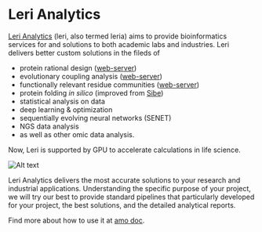 # Leri Analytics
[Leri Analytics](http://www.amo-ai.com) (leri, also termed leria) aims to provide bioinformatics services for and solutions to both academic labs and industries. Leri delivers better custom solutions in the fileds of   
- protein rational design  ([web-server](http://www.amo-ai.com)) 
- evolutionary coupling analysis ([web-server](http://www.amo-ai.com)) 
- functionally relevant residue communities ([web-server](http://www.amo-ai.com)) 
- protein folding *in silico* (improved from [Sibe](http://wyu.dgist.ac.kr/sibe/))  
- statistical analysis on data  
- deep learning & optimization  
- sequentially evolving neural networks (SENET) 
- NGS data analysis  
- as well as other omic data analysis.  

Now, Leri is supported by GPU to accelerate calculations in life science.

![Alt text](leri-overview.png?raw=true "")


Leri Analytics delivers the most accurate solutions to your research and industrial applications. Understanding the specific purpose of your project, we will try our best to provide standard pipelines that particularly developed for your project, the best solutions, and the detailed analytical reports. 

Find more about how to use it at [amo doc](https://amo-ai.gitbook.io/amo).


